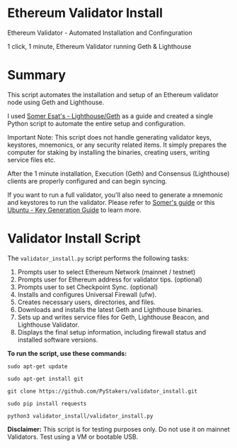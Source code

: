 # Ethereum Validator Install
Ethereum Validator - Automated Installation and Confinguration

1 click, 1 minute, Ethereum Validator running Geth & Lighthouse

# Summary
This script automates the installation and setup of an Ethereum validator node using Geth and Lighthouse.

I used [Somer Esat's - Lighthouse/Geth](https://someresat.medium.com/guide-to-staking-on-ethereum-ubuntu-lighthouse-773f5d982e03) as a guide and created a single Python script to automate the entire setup and configuration.

Important Note: This script does not handle generating validator keys, keystores, mnemonics, or any security related items. It simply prepares the computer for staking by installing the binaries, creating users, writing service files etc. 

After the 1 minute installation, Execution (Geth) and Consensus (Lighthouse) clients are properly configured and can begin syncing.

If you want to run a full validator, you'll also need to generate a mnemonic and keystores to run the validator. Please refer to [Somer's guide](https://someresat.medium.com/guide-to-staking-on-ethereum-ubuntu-lighthouse-773f5d982e03) or this [Ubuntu - Key Generation Guide](https://app.gitbook.com/s/-MMPsvIEM2fJY_8ygWws/) to learn more.

# Validator Install Script
The `validator_install.py` script performs the following tasks:

1) Prompts user to select Ethereum Network (mainnet / testnet)
2) Prompts user for Ethereum address for validator tips. (optional)
3) Prompts user to set Checkpoint Sync. (optional)
4) Installs and configures Universal Firewall (ufw).
5) Creates necessary users, directories, and files.
6) Downloads and installs the latest Geth and Lighthouse binaries.
7) Sets up and writes service files for Geth, Lighthouse Beacon, and Lighthouse Validator.
8) Displays the final setup information, including firewall status and installed software versions.

**To run the script, use these commands:**

`sudo apt-get update`

`sudo apt-get install git`

`git clone https://github.com/PyStakers/validator_install.git`

`sudo pip install requests`

`python3 validator_install/validator_install.py`


**Disclaimer:** This script is for testing purposes only. Do not use it on mainnet Validators. Test using a VM or bootable USB.
